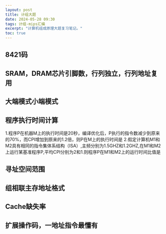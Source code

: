 ```yaml
---
layout: post
title: 计组大题
date: 2024-05-28 09:30
tags: 计组-mips汇编
excerpt: "计算机组成原理大题复习笔记。"
toc: true
---
```

## 8421码
## SRAM，DRAM芯片引脚数，行列独立，行列地址复用
## 大端模式小端模式
## 程序执行时间计算
1.程序P在机器M上的执行时间是20秒，编译优化后，P执行的指令数减少到原来的70%，而CPI增加到原来的1.2倍，则P在M上的执行时间是
2.假定计算机M1和M2具有相同的指令集体系结构（ISA）,主频分别为1.5GHZ和1.2GHZ,在M1和M2上运行某基准程序P,平均CPI分别为2和1.则程序P在M1和M2上的运行时间比值是
## 寻址空间范围
## 组相联主存地址格式
## Cache缺失率
## 扩展操作码，一地址指令最懂有

